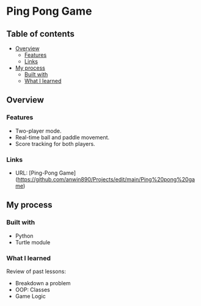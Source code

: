 # Ping Pong Game 

## Table of contents

- [Overview](#overview)
  - [Features](#features)
  - [Links](#links)
- [My process](#my-process)
  - [Built with](#built-with)
  - [What I learned](#what-i-learned)

## Overview

### Features

- Two-player mode.
- Real-time ball and paddle movement.
- Score tracking for both players.

### Links

- URL: [Ping-Pong Game] (https://github.com/anwin890/Projects/edit/main/Ping%20pong%20game)

## My process

### Built with

- Python
- Turtle module

### What I learned
Review of past lessons:
- Breakdown a problem
- OOP: Classes
- Game Logic

